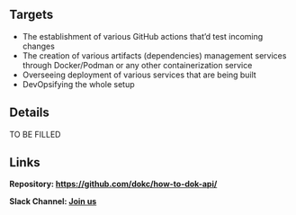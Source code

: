 ## Targets

- The establishment of various GitHub actions that’d test incoming changes
- The creation of various artifacts (dependencies) management services through Docker/Podman or any other containerization service
- Overseeing deployment of various services that are being built
- DevOpsifying the whole setup


## Details

TO BE FILLED

## Links

**Repository: https://github.com/dokc/how-to-dok-api/**

**Slack Channel: [Join us](https://dokcommunity.slack.com/archives/C036V1Q2SQM)**
